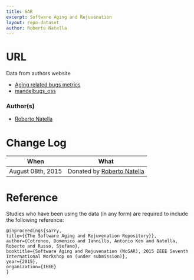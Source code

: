 ```yaml
---
title: SAR
excerpt: Software Aging and Rejuvenation
layout: repo-dataset
author: Roberto Natella
---
```


# URL
 Data from authors website
 
  - [Aging related bugs metrics](http://wpage.unina.it/roberto.natella/datasets/aging_related_bugs_metrics/)
  - [mandelbugs_oss](http://wpage.unina.it/roberto.natella/datasets/mandelbugs_oss/)
  
### Author(s)

+ [Roberto Natella](mailto:roberto.natella@unina.it)

# Change Log

When | What
---- | ----
August 08th, 2015 | Donated by [Roberto Natella](mailto:roberto.natella@unina.it)

# Reference
Studies who have been using the data (in any form) are required to include the following reference:
``` 
@inproceedings{sarry,
title={{The Software Aging and Rejuvenation Repository}},
author={Cotroneo, Domenico and Iannillo, Antonio Ken and Natella, Roberto and Russo, Stefano},
booktitle={Software Aging and Rejuvenation (WoSAR), 2015 IEEE Seventh International Workshop on (under submission)},
year={2015},
organization={IEEE}
}
```